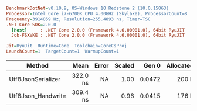 ``` ini

BenchmarkDotNet=v0.10.9, OS=Windows 10 Redstone 2 (10.0.15063)
Processor=Intel Core i7-6700K CPU 4.00GHz (Skylake), ProcessorCount=8
Frequency=3914059 Hz, Resolution=255.4893 ns, Timer=TSC
.NET Core SDK=2.0.0
  [Host]     : .NET Core 2.0.0 (Framework 4.6.00001.0), 64bit RyuJIT
  Job-FSXVKE : .NET Core 2.0.0 (Framework 4.6.00001.0), 64bit RyuJIT

Jit=RyuJit  Runtime=Core  Toolchain=CoreCsProj  
LaunchCount=1  TargetCount=1  WarmupCount=1  

```
 |             Method |     Mean | Error | Scaled |  Gen 0 | Allocated |
 |------------------- |---------:|------:|-------:|-------:|----------:|
 | Utf8JsonSerializer | 322.0 ns |    NA |   1.00 | 0.0472 |     200 B |
 | Utf8Json_Handwrite | 309.4 ns |    NA |   0.96 | 0.0415 |     176 B |
